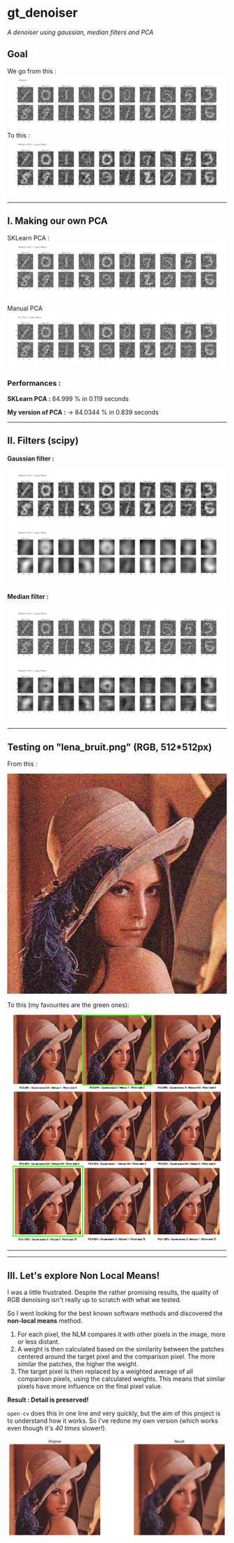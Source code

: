 # gt_denoiser

*A denoiser using gaussian, median filters and PCA*

## Goal

We go from this :
!["base"](https://raw.githubusercontent.com/tristanGIANDO/gt_denoiser/main/output/base.png)
To this :
!["result](https://raw.githubusercontent.com/tristanGIANDO/gt_denoiser/main/output/result.png)

___

## I. Making our own PCA

SKLearn PCA :
!["skpca"](https://raw.githubusercontent.com/tristanGIANDO/gt_denoiser/main/output/skpca_pca.png)

Manual PCA
!["mypca"](https://raw.githubusercontent.com/tristanGIANDO/gt_denoiser/main/output/mypca_pca.png)

### Performances :

**SKLearn PCA :** 84.999 % in 0.119 seconds

**My version of PCA :** -> 84.0344 % in 0.839 seconds
___

## II. Filters (scipy)

#### Gaussian filter :

!["."](https://raw.githubusercontent.com/tristanGIANDO/gt_denoiser/main/output/gaussian_low.png)
!["."](https://raw.githubusercontent.com/tristanGIANDO/gt_denoiser/main/output/gaussian_high.png)

#### Median filter :
!["."](https://raw.githubusercontent.com/tristanGIANDO/gt_denoiser/main/output/median_low.png)
!["."](https://raw.githubusercontent.com/tristanGIANDO/gt_denoiser/main/output/median_high.png)

___

## Testing on "lena_bruit.png" (RGB, 512*512px)

From this :

!["."](https://raw.githubusercontent.com/tristanGIANDO/gt_denoiser/main/src/lena_bruit.png)

To this (my favourites are the green ones):
!["."](https://raw.githubusercontent.com/tristanGIANDO/gt_denoiser/main/output/lena_bruit_denoise_tests_01.jpg)

___
___

## III. Let's explore Non Local Means!

I was a little frustrated.
Despite the rather promising results, the quality of RGB denoising isn't really up to scratch with what we tested.

So I went looking for the best known software methods and discovered the **non-local means** method.

1. For each pixel, the NLM compares it with other pixels in the image, more or less distant.
2. A weight is then calculated based on the similarity between the patches centered around the target pixel and the comparison pixel. The more similar the patches, the higher the weight.
3. The target pixel is then replaced by a weighted average of all comparison pixels, using the calculated weights. This means that similar pixels have more influence on the final pixel value.

**Result : Detail is preserved!**

`open-cv` does this in one line and very quickly, but the aim of this project is to understand how it works. So I've redone my own version (which works even though it's *40 times* slower!).

!["."](https://raw.githubusercontent.com/tristanGIANDO/gt_denoiser/main/output/my_nlm.png)